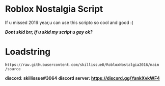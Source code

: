 # Roblox Nostalgia Script
If u missed 2016 year,u can use this scripto
so cool and good :(

***Dont skid brr, If u skid my script u gay ok?***

# Loadstring
```https://raw.githubusercontent.com/skillissue0/RobloxNostalgia2016/main/source```

**discord: skillissue#3064**
**discord server: https://discord.gg/YankXvkWF4**
